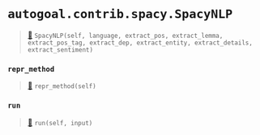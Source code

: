 # `autogoal.contrib.spacy.SpacyNLP`

> [📝](https://github.com/autogal/autogoal/blob/master/autogoal/contrib/spacy/_base.py#L9)
> `SpacyNLP(self, language, extract_pos, extract_lemma, extract_pos_tag, extract_dep, extract_entity, extract_details, extract_sentiment)`

### `repr_method`

> [📝](https://github.com/autogoal/autogoal/blob/master/autogoal/utils/__init__.py#L87)
> `repr_method(self)`

### `run`

> [📝](https://github.com/autogoal/autogoal/blob/master/autogoal/contrib/spacy/_base.py#L38)
> `run(self, input)`

